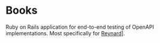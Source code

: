# Books

Ruby on Rails application for end-to-end testing of OpenAPI implementations. Most specifically for [Reynard](https://github.com/Manfred/reynard)].